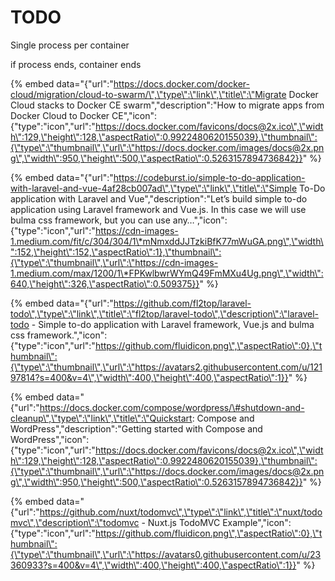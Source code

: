 # TODO

Single process per container

if process ends, container ends



{% embed data="{\"url\":\"https://docs.docker.com/docker-cloud/migration/cloud-to-swarm/\",\"type\":\"link\",\"title\":\"Migrate Docker Cloud stacks to Docker CE swarm\",\"description\":\"How to migrate apps from Docker Cloud to Docker CE\",\"icon\":{\"type\":\"icon\",\"url\":\"https://docs.docker.com/favicons/docs@2x.ico\",\"width\":129,\"height\":128,\"aspectRatio\":0.9922480620155039},\"thumbnail\":{\"type\":\"thumbnail\",\"url\":\"https://docs.docker.com/images/docs@2x.png\",\"width\":950,\"height\":500,\"aspectRatio\":0.5263157894736842}}" %}



{% embed data="{\"url\":\"https://codeburst.io/simple-to-do-application-with-laravel-and-vue-4af28cb007ad\",\"type\":\"link\",\"title\":\"Simple To-Do application with Laravel and Vue\",\"description\":\"Let’s build simple to-do application using Laravel framework and Vue.js. In this case we will use bulma css framework, but you can use any…\",\"icon\":{\"type\":\"icon\",\"url\":\"https://cdn-images-1.medium.com/fit/c/304/304/1\*mNmxddJJTzkiBfK77mWuGA.png\",\"width\":152,\"height\":152,\"aspectRatio\":1},\"thumbnail\":{\"type\":\"thumbnail\",\"url\":\"https://cdn-images-1.medium.com/max/1200/1\*FPKwlbwrWYmQ49FmMXu4Ug.png\",\"width\":640,\"height\":326,\"aspectRatio\":0.509375}}" %}



{% embed data="{\"url\":\"https://github.com/fl2top/laravel-todo\",\"type\":\"link\",\"title\":\"fl2top/laravel-todo\",\"description\":\"laravel-todo - Simple to-do application with Laravel framework, Vue.js and bulma css framework.\",\"icon\":{\"type\":\"icon\",\"url\":\"https://github.com/fluidicon.png\",\"aspectRatio\":0},\"thumbnail\":{\"type\":\"thumbnail\",\"url\":\"https://avatars2.githubusercontent.com/u/12197814?s=400&v=4\",\"width\":400,\"height\":400,\"aspectRatio\":1}}" %}



{% embed data="{\"url\":\"https://docs.docker.com/compose/wordpress/\#shutdown-and-cleanup\",\"type\":\"link\",\"title\":\"Quickstart: Compose and WordPress\",\"description\":\"Getting started with Compose and WordPress\",\"icon\":{\"type\":\"icon\",\"url\":\"https://docs.docker.com/favicons/docs@2x.ico\",\"width\":129,\"height\":128,\"aspectRatio\":0.9922480620155039},\"thumbnail\":{\"type\":\"thumbnail\",\"url\":\"https://docs.docker.com/images/docs@2x.png\",\"width\":950,\"height\":500,\"aspectRatio\":0.5263157894736842}}" %}



{% embed data="{\"url\":\"https://github.com/nuxt/todomvc\",\"type\":\"link\",\"title\":\"nuxt/todomvc\",\"description\":\"todomvc - Nuxt.js TodoMVC Example\",\"icon\":{\"type\":\"icon\",\"url\":\"https://github.com/fluidicon.png\",\"aspectRatio\":0},\"thumbnail\":{\"type\":\"thumbnail\",\"url\":\"https://avatars0.githubusercontent.com/u/23360933?s=400&v=4\",\"width\":400,\"height\":400,\"aspectRatio\":1}}" %}



